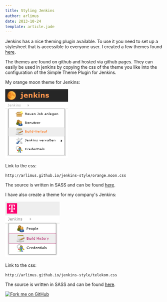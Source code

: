 ```yaml
---
title: Styling Jenkins
author: arlimus
date: 2013-10-24
template: article.jade
---
```


Jenkins has a nice theming plugin available. To use it you need to set up a stylesheet that is accessible to everyone user. I created a few themes found [here](https://github.com/arlimus/jenkins-style).

<span class="more"></span>

The themes are found on github and hosted via github pages. They can easily be used in jenkins by copying the css of the theme you like into the configuration of the Simple Theme Plugin for Jenkins.

My orange moon theme for Jenkins:

<img src="orange.moon.jenkins.png" style="max-width: 201px; margin-left: auto; margin-right: auto;" />

Link to the css:

```
http://arlimus.github.io/jenkins-style/orange.moon.css
```

The source is written in SASS and can be found [here](https://github.com/arlimus/jenkins-style/blob/master/css/orange.moon.scss).

I have also create a theme for my company's Jenkins:

<img src="magenta.jenkins.png" style="max-width: 174px; margin-left: auto; margin-right: auto;" />

Link to the css:

```
http://arlimus.github.io/jenkins-style/telekom.css
```

The source is written in SASS and can be found [here](https://github.com/arlimus/jenkins-style/blob/master/css/telekom.scss).

<a href="https://github.com/arlimus/jenkins-style"><img id="fork-me-ribbon" src="https://s3.amazonaws.com/github/ribbons/forkme_right_darkblue_121621.png" alt="Fork me on GitHub"></a>
